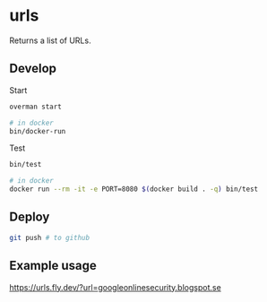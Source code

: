 # urls

Returns a list of URLs.

## Develop

Start

```bash
overman start

# in docker
bin/docker-run
```

Test

```bash
bin/test

# in docker
docker run --rm -it -e PORT=8080 $(docker build . -q) bin/test
```
## Deploy

```bash
git push # to github
```

## Example usage

https://urls.fly.dev/?url=googleonlinesecurity.blogspot.se
